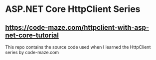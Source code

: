 # ASP.NET Core HttpClient Series
## https://code-maze.com/httpclient-with-asp-net-core-tutorial
This repo contains the source code used when I learned the HttpClient series by code-maze.com
